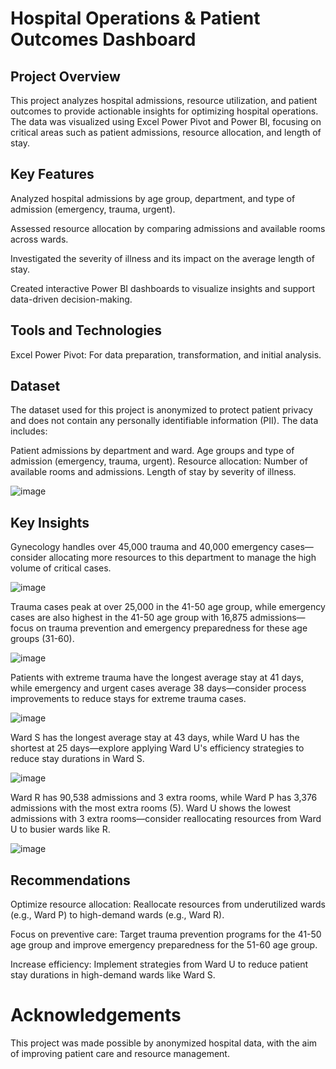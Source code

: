 # Hospital Operations & Patient Outcomes Dashboard

## Project Overview

This project analyzes hospital admissions, resource utilization, and patient outcomes to provide actionable insights for optimizing hospital operations. The data was visualized using Excel Power Pivot and Power BI, focusing on critical areas such as patient admissions, resource allocation, and length of stay.

## Key Features

Analyzed hospital admissions by age group, department, and type of admission (emergency, trauma, urgent).

Assessed resource allocation by comparing admissions and available rooms across wards.

Investigated the severity of illness and its impact on the average length of stay.

Created interactive Power BI dashboards to visualize insights and support data-driven decision-making.

## Tools and Technologies

Excel Power Pivot: For data preparation, transformation, and initial analysis.

## Dataset
The dataset used for this project is anonymized to protect patient privacy and does not contain any personally identifiable information (PII). The data includes:

Patient admissions by department and ward.
Age groups and type of admission (emergency, trauma, urgent).
Resource allocation: Number of available rooms and admissions.
Length of stay by severity of illness.

![image](https://github.com/user-attachments/assets/4b0511f6-e37e-44f8-97a8-a8833a99dc81)

## Key Insights
Gynecology handles over 45,000 trauma and 40,000 emergency cases—consider allocating more resources to this department to manage the high volume of critical cases.

![image](https://github.com/user-attachments/assets/9f157448-c83f-4791-b7f2-6cb2a9a5cb43)

Trauma cases peak at over 25,000 in the 41-50 age group, while emergency cases are also highest in the 41-50 age group with 16,875 admissions—focus on trauma prevention and emergency preparedness for these age groups (31-60).

![image](https://github.com/user-attachments/assets/cb3cb632-7562-4448-abc5-b47b0b7aa35b)

Patients with extreme trauma have the longest average stay at 41 days, while emergency and urgent cases average 38 days—consider process improvements to reduce stays for extreme trauma cases.

![image](https://github.com/user-attachments/assets/e10fc978-79d4-4709-a65d-bf8640dde82b)

Ward S has the longest average stay at 43 days, while Ward U has the shortest at 25 days—explore applying Ward U's efficiency strategies to reduce stay durations in Ward S.

![image](https://github.com/user-attachments/assets/79f003f8-f058-4423-80c5-e8d2b0b1862a)

Ward R has 90,538 admissions and 3 extra rooms, while Ward P has 3,376 admissions with the most extra rooms (5). 
Ward U shows the lowest admissions with 3 extra rooms—consider reallocating resources from Ward U to busier wards like R.

![image](https://github.com/user-attachments/assets/c046fcc4-ef7c-4847-96c0-3023c13a09fa)



## Recommendations
Optimize resource allocation: Reallocate resources from underutilized wards (e.g., Ward P) to high-demand wards (e.g., Ward R).

Focus on preventive care: Target trauma prevention programs for the 41-50 age group and improve emergency preparedness for the 51-60 age group.

Increase efficiency: Implement strategies from Ward U to reduce patient stay durations in high-demand wards like Ward S.

# Acknowledgements
This project was made possible by anonymized hospital data, with the aim of improving patient care and resource management.
